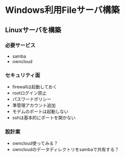 # Windows利用Fileサーバ構築

## Linuxサーバを構築

### 必要サービス
- samba
- owncloud

### セキュリティ面
- firewallは起動しておく
- rootログイン禁止
- パスワードポリシー
- 準管理アカウント追加
- モデムのポートは起動しない
- sshは基本的にポートを開かない

### 設計案
- owncloud使ってみる？
- owncloudのデータディレクトリをsambaで共有する？

